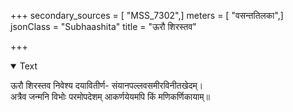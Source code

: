+++
secondary_sources = [ "MSS_7302",]
meters = [ "वसन्ततिलका",]
jsonClass = "Subhaashita"
title = "ऊरौ शिरस्तव"

+++

<details open><summary>Text</summary>

ऊरौ शिरस्तव निवेश्य दयावितीर्ण- संयानपल्लवसमीरविनीतखेदम्।  
अत्रैव जन्मनि विभोः परमोपदेशम् आकर्णयेयमपि किं मणिकर्णिकायाम्॥
</details>
